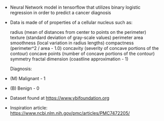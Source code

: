 - Neural Network model in tensorflow that utilizes binary logistic regression in order to predict a cancer diagnosis
  
- Data is made of of properties of a cellular nucleus such as:
  
  radius (mean of distances from center to points on the perimeter)
  texture (standard deviation of gray-scale values)
  perimeter
  area
  smoothness (local variation in radius lengths)
  compactness (perimeter^2 / area - 1.0)
  concavity (severity of concave portions of the contour)
  concave points (number of concave portions of the contour)
  symmetry
  fractal dimension (coastline approximation - 1)

  Diagnosis:
-   (M) Malignant - 1
-   (B) Benign - 0


- Dataset found at https://www.ybifoundation.org
- Inspiration article: https://www.ncbi.nlm.nih.gov/pmc/articles/PMC7472205/
